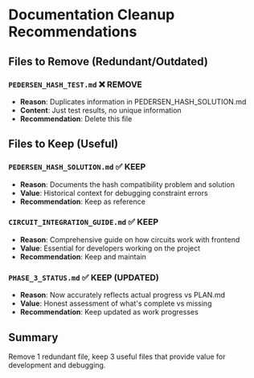 # Documentation Cleanup Recommendations

## Files to Remove (Redundant/Outdated)

### `PEDERSEN_HASH_TEST.md` ❌ REMOVE
- **Reason**: Duplicates information in PEDERSEN_HASH_SOLUTION.md
- **Content**: Just test results, no unique information
- **Recommendation**: Delete this file

## Files to Keep (Useful)

### `PEDERSEN_HASH_SOLUTION.md` ✅ KEEP  
- **Reason**: Documents the hash compatibility problem and solution
- **Value**: Historical context for debugging constraint errors
- **Recommendation**: Keep as reference

### `CIRCUIT_INTEGRATION_GUIDE.md` ✅ KEEP
- **Reason**: Comprehensive guide on how circuits work with frontend
- **Value**: Essential for developers working on the project
- **Recommendation**: Keep and maintain

### `PHASE_3_STATUS.md` ✅ KEEP (UPDATED)
- **Reason**: Now accurately reflects actual progress vs PLAN.md
- **Value**: Honest assessment of what's complete vs missing
- **Recommendation**: Keep updated as work progresses

## Summary

Remove 1 redundant file, keep 3 useful files that provide value for development and debugging.